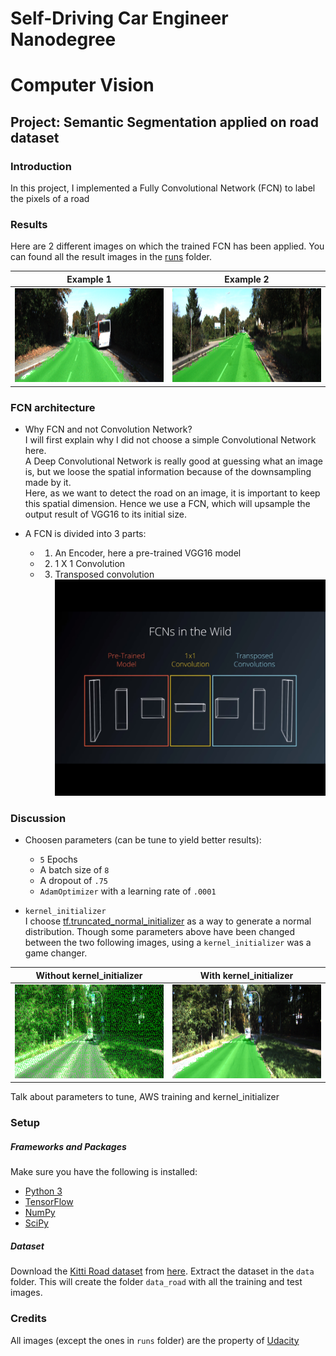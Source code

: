 # Self-Driving Car Engineer Nanodegree
# Computer Vision
## Project: Semantic Segmentation applied on road dataset

### Introduction
In this project, I implemented a Fully Convolutional Network (FCN) to label the pixels of a road 

### Results
Here are 2 different images on which the trained FCN has been applied. You can found all the result images in the [runs](https://github.com/Mornor/CarND-Semantic-Segmentation/tree/master/runs/1503860319.698257) folder. <br>

Example 1                                                            | Example 2
:-------------------------------------------------------------------:|:-------------------------------------------------------------------:
<img src="./runs/1503860319.698257/um_000024.png" alt="ex_1" height="150"> | <img src="./runs/1503860319.698257/um_000054.png" alt="ex_2" height="150">

### FCN architecture
* Why FCN and not Convolution Network? <br>
I will first explain why I did not choose a simple Convolutional Network here. <br>
A Deep Convolutional Network is really good at guessing what an image is, but we loose the spatial information because of the downsampling made by it. <br> 
Here, as we want to detect the road on an image, it is important to keep this spatial dimension. Hence we use a FCN, which will upsample the output result of VGG16 to its initial size. <br> 

* A FCN is divided into 3 parts: <br>
  * 1. An Encoder, here a pre-trained VGG16 model
  * 2. 1 X 1 Convolution
  * 3. Transposed convolution 
![fcn_arch](./images/fcn_architecture.jpg)

### Discussion 
* Choosen parameters (can be tune to yield better results): <br>
  * `5` Epochs
  * A batch size of `8`
  * A dropout of `.75`
  * `AdamOptimizer` with a learning rate of `.0001` 

* `kernel_initializer` <br>
I choose [tf.truncated_normal_initializer](https://www.tensorflow.org/api_docs/python/tf/truncated_normal_initializer) as a way to generate a normal distribution. Though some parameters above have been changed between the two following images, using a 
`kernel_initializer` was a game changer. 

Without kernel_initializer                                           | With kernel_initializer
:-------------------------------------------------------------------:|:-------------------------------------------------------------------:
<img src="./images/um_000008_nki.png" alt="without_ki" height="150"> | <img src="./runs/1503860319.698257/um_000008.png" alt="with_ki" height="150">


Talk about parameters to tune, AWS training and kernel_initializer


### Setup
##### Frameworks and Packages
Make sure you have the following is installed:
 - [Python 3](https://www.python.org/)
 - [TensorFlow](https://www.tensorflow.org/)
 - [NumPy](http://www.numpy.org/)
 - [SciPy](https://www.scipy.org/)
##### Dataset
Download the [Kitti Road dataset](http://www.cvlibs.net/datasets/kitti/eval_road.php) from [here](http://www.cvlibs.net/download.php?file=data_road.zip).  Extract the dataset in the `data` folder.  This will create the folder `data_road` with all the training and test images.


### Credits
All images (except the ones in `runs` folder) are the property of [Udacity](https://www.udacity.com/)
